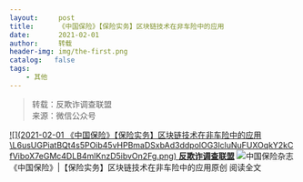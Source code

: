 ```yaml
---
layout:     post
title:      《中国保险》【保险实务】区块链技术在非车险中的应用
date:       2021-02-01
author:     转载
header-img: img/the-first.png
catalog:   false
tags:
    - 其他
---
```


<blockquote><p>转载：反欺诈调查联盟<br>
来源：微信公众号</p></blockquote>

[![](2021-02-01
《中国保险》【保险实务】区块链技术在非车险中的应用\\L6usUGPiatBQt4s5POib45vHPBmaDSxbAd3ddpolOG3lcluNuFUXOqkY2kCfViboX7eGMc4DLB4mlKnzD5ibvOn2Fg.png)
**反欺诈调查联盟**](javascript:;)
![](http://wx.qlogo.cn/mmhead/Q3auHgzwzM7of91tdlYN8KNGnicibNkCDK2Q5RGU1ZzDt8VgRZE94kjg/0)中国保险杂志
《中国保险》|【保险实务】区块链技术在非车险中的应用原创
阅读全文
